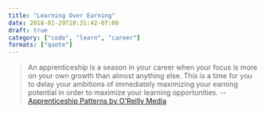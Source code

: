 ```yaml
---
title: "Learning Over Earning"
date: 2018-01-29T18:31:42-07:00
draft: true
category: ["code", "learn", "career"]
formats: ["quote"]
---
```


> An apprenticeship is a season in your career when your focus is more on your own growth than almost anything else. This is a time for you to delay your ambitions of immediately maximizing your earning potential in order to maximize your learning opportunities. 
> -- [Apprenticeship Patterns by O'Reilly Media](http://chimera.labs.oreilly.com/books/1234000001813/index.html)